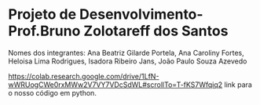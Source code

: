 # Projeto de Desenvolvimento-Prof.Bruno Zolotareff dos Santos

Nomes dos integrantes:
Ana Beatriz Gilarde Portela,
Ana Caroliny Fortes,
Heloisa Lima Rodrigues,
Isadora Ribeiro Jans,
João Paulo Souza Azevedo

https://colab.research.google.com/drive/1LfN-wWRUogCWe0rxMWw2V7VY7VDcSdWL#scrollTo=T-fKS7Wfqiq2
link para o nosso código em python.
